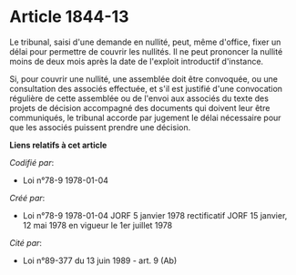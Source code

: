 # Article 1844-13

Le tribunal, saisi d'une demande en nullité, peut, même d'office, fixer un délai pour permettre de couvrir les nullités. Il
ne peut prononcer la nullité moins de deux mois après la date de l'exploit introductif d'instance.

Si, pour couvrir une nullité, une assemblée doit être convoquée, ou une consultation des associés effectuée, et s'il est
justifié d'une convocation régulière de cette assemblée ou de l'envoi aux associés du texte des projets de décision
accompagné des documents qui doivent leur être communiqués, le tribunal accorde par jugement le délai nécessaire pour que les
associés puissent prendre une décision.

**Liens relatifs à cet article**

_Codifié par_:

  - Loi n°78-9 1978-01-04

_Créé par_:

  - Loi n°78-9 1978-01-04 JORF 5 janvier 1978 rectificatif JORF 15 janvier, 12 mai 1978 en vigueur le 1er juillet 1978

_Cité par_:

  - Loi n°89-377 du 13 juin 1989 - art. 9 (Ab)
